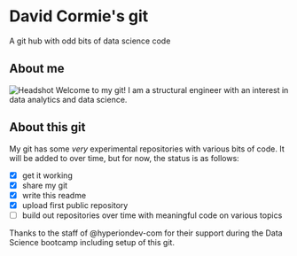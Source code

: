 # David Cormie's git
A git hub with odd bits of data science code

## About me
![Headshot](./blob/assets/IMG_0304a_crop.JPG)
Welcome to my git! I am a structural engineer with an interest in data analytics and data science.

## About this git
My git has some _very_ experimental repositories with various bits of code. It will be added to over time, but for now, the status is as follows:

- [x] get it working
- [x] share my git
- [x] write this readme
- [x] upload first public repository
- [ ] build out repositories over time with meaningful code on various topics

Thanks to the staff of @hyperiondev-com for their support during the Data Science bootcamp including setup of this git.
